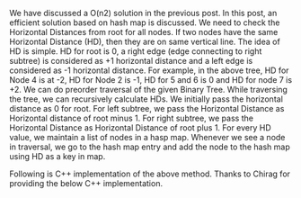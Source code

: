 We have discussed a O(n2) solution in the previous post. In this post, an efficient solution based on hash map is discussed. We need to check the Horizontal Distances from root for all nodes. If two nodes have the same Horizontal Distance (HD), then they are on same vertical line. The idea of HD is simple. HD for root is 0, a right edge (edge connecting to right subtree) is considered as +1 horizontal distance and a left edge is considered as -1 horizontal distance. For example, in the above tree, HD for Node 4 is at -2, HD for Node 2 is -1, HD for 5 and 6 is 0 and HD for node 7 is +2.
We can do preorder traversal of the given Binary Tree. While traversing the tree, we can recursively calculate HDs. We initially pass the horizontal distance as 0 for root. For left subtree, we pass the Horizontal Distance as Horizontal distance of root minus 1. For right subtree, we pass the Horizontal Distance as Horizontal Distance of root plus 1. For every HD value, we maintain a list of nodes in a hasp map. Whenever we see a node in traversal, we go to the hash map entry and add the node to the hash map using HD as a key in map.

Following is C++ implementation of the above method. Thanks to Chirag for providing the below C++ implementation.
